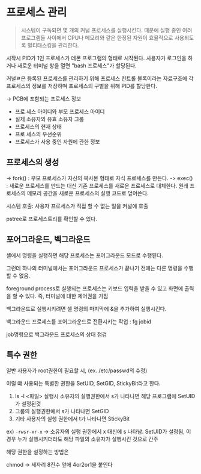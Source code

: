 # 프로세스 관리 

> 시스템이 구독되면 몇 개의 커널 프로세스를 실행시킨다. 
> 때문에 실행 중인 여러 프로그램들 사이에서 CPU나 메모리와 같은 한정된 자원이 효율적으로 사용되도록 멀티태스킹을 관리한다. 

시작시 PID가 1인 프로세스가 데몬 프로그램의 형태로 시작된다. 
사용자가 로그인을 하거나 새로운 터미널 창을 열면 "bash 프로세스"가 할당된다. 

커널ㄹ은 등록된 프로세스를 관리하기 위해 프로세스 컨트롤 블록이라는 자료구조에 각 프로세스의 정보를 저장하며 프로세스의 구별을 위해 PID를 할당한다. 

-> PCB에 포함되는 프로세스 정보 
- 프로 세스 아이디와 부모 프로세스 아이디
- 실제 소유자와 유효 소유자 그룹
- 프로세스의 현재 상태
- 프로 세스의 우선순위
- 프로세스가 사용 중인 자원에 관한 정보

## 프로세스의 생성

-> fork() : 부모 프로세스가 자신의 복사본 형태로 자식 프로세스를 만든다. 
-> exec() : 새로운 프로세스를 만드는 대신 기존 프로세스를 새로운 프로세스로 대체한다. 원래 프로세스의 메모리 공간을 새로운 프로세스의 실행 코드로 덮어쓴다. 

시스템 호출: 사용자 프로세스가 직접 할 수 없는 일을 커널에 호출

pstree로 프로세스트리를 확인할 수 있다. 

## 포어그라운드, 벡그라운드

셸에서 명령을 실행하면 해당 프로세스는 포어그라운드 모드로 수행된다. 

그런데 하나의 터미널에서는 포어그라운드 프로세스가 끝나기 전에는 다른 명령을 수행할 수 없음.

foreground process로 실행되는 프로세스는 키보드 입력을 받을 수 있고 화면에 출력을 할 수 있다. 즉, 터미널에 대한 제어권을 가짐

백그라운드로 실행시키려면 셸 명령의 마지막에 &을 추가하여 실행시킨다. 

백그라운드 프로세스를 포어그라운드로 전환시키는 작업 : fg jobid

job명령으로 백그라운드 프로세스의 상태 점검 

## 특수 권한

일반 사용자가 root권한이 필요할 시, (ex. /etc/passwd의 수정)       

이럴 떄 사용되는 특별한 권한을 SetUID, SetGID, StickyBit라고 한다.   

1. ls -l <파일> 실행시 소유자의 실행권한에서 s가 나타나면 해당 프로그램에 SetUID가 설정된것     
2. 그룹의 실행권한에서 s가 나타나면 SetGID    
3. 기타 사용자의 실행 권한에서 t가 나타나면 StickyBit    

ex) `-rwsr-xr-x` -> 소유자의 실행 권한에서 x 대신에 s 나타남. SetUID가 설정됨, 이경우 누가 실행시키더라도 해당 파일의 소유자가 실행시킨 것으로 간주   

해당 권한을 설정하는 방법은 

chmod -> 
세자리 8진수 앞에 4or2or1을 붙인다


